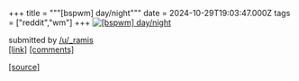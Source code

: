 +++
title = """[bspwm] day/night"""
date = 2024-10-29T19:03:47.000Z
tags = ["reddit","wm"]
+++
[![[bspwm] day/night](https://a.thumbs.redditmedia.com/EPKWDpsYJp_boVskxqHlFfhuHInkUq73Doi7KWGgR_8.jpg "[bspwm] day/night")](https://www.reddit.com/r/unixporn/comments/1gf2kbl/bspwm_daynight/)

submitted by [/u/\_ramis](https://www.reddit.com/user/_ramis)  
[\[link\]](https://www.reddit.com/gallery/1gf2kbl) [\[comments\]](https://www.reddit.com/r/unixporn/comments/1gf2kbl/bspwm_daynight/)

[[source]](https://www.reddit.com/r/unixporn/comments/1gf2kbl/bspwm_daynight/)
